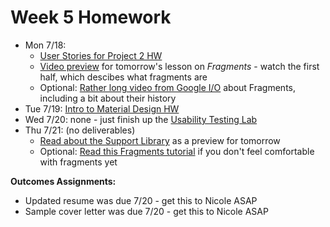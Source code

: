 # Week 5 Homework

- Mon 7/18:
  - [User Stories for Project 2 HW](https://github.com/ga-adi-nyc/User-Stories-for-Project-2-HW)
  - [Video preview](https://www.youtube.com/watch?v=qmyW8ZGFoUY) for tomorrow's lesson on _Fragments_ - watch the first half, which descibes what fragments are
  - Optional: [Rather long video from Google I/O](https://youtu.be/k3IT-IJ0J98) about Fragments, including a bit about their history  
- Tue 7/19: [Intro to Material Design HW](https://github.com/ga-adi-nyc/Intro-to-Material-Design-HW)  
- Wed 7/20: none - just finish up the [Usability Testing Lab](https://github.com/ga-adi-nyc/Usability-Testing-Lab)  
- Thu 7/21: (no deliverables)
  - [Read about the Support Library](http://martiancraft.com/blog/2015/06/android-support-library/) as a preview for tomorrow
  - Optional: [Read this Fragments tutorial](https://www.raywenderlich.com/117838/introduction-to-android-fragments-tutorial) if you don't feel comfortable with fragments yet  

**Outcomes Assignments:**
  - Updated resume was due 7/20 - get this to Nicole ASAP
  - Sample cover letter was due 7/20 - get this to Nicole ASAP
